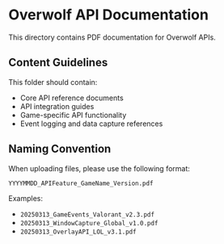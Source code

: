 # Overwolf API Documentation

This directory contains PDF documentation for Overwolf APIs.

## Content Guidelines

This folder should contain:
- Core API reference documents
- API integration guides
- Game-specific API functionality
- Event logging and data capture references

## Naming Convention

When uploading files, please use the following format:

`YYYYMMDD_APIFeature_GameName_Version.pdf`

Examples:
- `20250313_GameEvents_Valorant_v2.3.pdf`
- `20250313_WindowCapture_Global_v1.0.pdf`
- `20250313_OverlayAPI_LOL_v3.1.pdf`